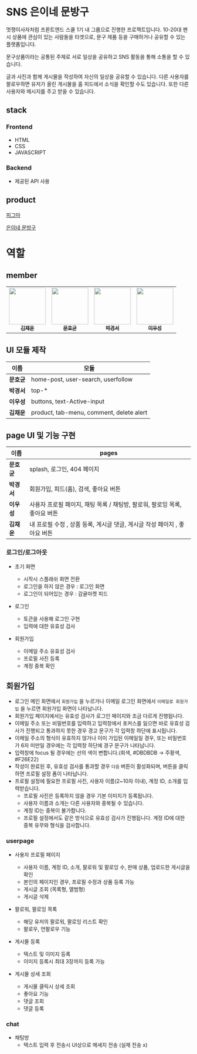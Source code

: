 # SNS 은이네 문방구 

멋쟁이사자처럼 프론트엔드 스쿨 1기 내 그룹으로 진행한 프로젝트입니다.  10-20대 팬시 상품에 관심이 있는 사람들을 타겟으로, 문구 제품 등을 구매하거나 공유할 수 있는 플랫폼입니다. 

문구상품이라는 공통된 주제로 서로 일상을 공유하고 SNS 활동을 통해 소통을 할 수 있습니다. 

글과 사진과 함께 게시물을 작성하여 자신의 일상을 공유할 수 있습니다. 다른 사용자를 팔로우하면 유저가 올린 게시물을 홈 피드에서 소식을 확인할 수도 있습니다. 또한 다른 사용자와 메시지를 주고 받을 수 있습니다. 


## stack

### Frontend

- HTML
- CSS
- JAVASCRIPT

### Backend

- 제공된 API 사용

## product

[피그마](https://www.figma.com/file/B8eOhMJbVSxL47lWaVqVTm/%EC%9D%80%EB%B0%A9%EA%B5%AC)

[은이네 문방구]()

# 역할

## member

<table>
  <tr>
    <td align="center">
      <a href="https://github.com/gureumwoon"
        ><img
          src="https://avatars.githubusercontent.com/gureumwoon"
          width="100px;"
          alt=""
        /><br /><sub><b>김채운</b></sub></a
      ><br />
    </td>
    <td align="center">
      <a href="https://github.com/Moonhokyun"
        ><img
          src="https://avatars.githubusercontent.com/Moonhokyun"
          width="100px;"
          alt=""
        /><br /><sub><b>문호균</b></sub></a
      ><br />
    </td>
    <td align="center">
      <a href="https://github.com/charile1"
        ><img
          src="https://avatars.githubusercontent.com/charile1"
          width="100px;"
          alt=""
        /><br /><sub><b>박경서</b></sub></a
      ><br />
    </td>
    <td align="center">
      <a href="https://github.com/leewooseong"
        ><img
          src="https://avatars.githubusercontent.com/leewooseong"
          width="100px;"
          alt=""
        /><br /><sub><b>이우성</b></sub></a><br />
    </td>
  </tr>
</table>

## UI 모듈 제작

| 이름       | 모듈                                     |
| ---------- | ---------------------------------------- |
| **문호균** | home-post, user-search, userfollow       |
| **박경서**   | top-\*                                   |
| **이우성** | buttons, text-Active-input               |
| **김채운** | product, tab-menu, comment, delete alert |

## page UI 및 기능 구현

| 이름       | pages                                           |
| ---------- | ----------------------------------------------- |
| **문호균** | splash, 로그인, 404 페이지     |
| **박경서**   | 회원가입, 피드(홈), 검색, 좋아요 버튼|
| **이우성** | 사용자 프로필 페이지, 채팅 목록 / 채팅방,  팔로워, 팔로잉 목록, 좋아요 버튼   |
| **김채운** | 내 프로필 수정 , 상품 등록, 게시글 댓글, 게시글 작성 페이지 , 좋아요 버튼                            |

### 로그인/로그아웃

- 초기 화면
  - 시작시 스플래쉬 화면 전환
  - 로그인을 하지 않은 경우 : 로그인 화면
  - 로그인이 되어있는 경우 : 감귤마켓 피드
- 로그인

  - 토큰을 사용해 로그인 구현
  - 입력에 대한 유효성 검사

- 회원가입
  - 이메일 주소 유효성 검사
  - 프로필 사진 등록
  - 계정 중복 확인

## 회원가입

- 로그인 메인 화면에서 `회원가입` 을 누르거나 이메일 로그인 화면에서 `이메일로 회원가입` 을 누르면 회원가입 화면이 나타납니다.
- 회원가입 페이지에서는 유효성 검사가 로그인 페이지와 조금 다르게 진행됩니다.
- 이메일 주소 또는 비밀번호를 입력하고 입력창에서 포커스를 잃으면 바로 유효성 검사가 진행되고 통과하지 못한 경우 경고 문구가 각 입력창 하단에 표시됩니다.
- 이메일 주소의 형식이 유효하지 않거나 이미 가입된 이메일일 경우,  또는 비밀번호가 6자 미만일 경우에는 각 입력창 하단에 경구 문구가 나타납니다.
- 입력창에 focus 될 경우에는 선의 색이 변합니다.(회색, #DBDBDB → 주황색, #F26E22)
- 작성이 완료된 후, 유효성 검사를 통과할 경우 `다음` 버튼이 활성화되며, 버튼을 클릭하면 프로필 설정 폼이 나타납니다.
- 프로필 설정에 필요한 프로필 사진, 사용자 이름(2~10자 이내), 계정 ID, 소개를 입력받습니다.
    - 프로필 사진은 등록하지 않을 경우 기본 이미지가 등록됩니다.
    - 사용자 이름과 소개는 다른 사용자와 중복될 수 있습니다.
    - 계정 ID는 중복이 불가합니다.
    - 프로필 설정에서도 같은 방식으로 유효성 검사가 진행됩니다. 계정 ID에 대한 중복 유무와 형식을 검사합니다.



### userpage

- 사용자 프로필 페이지

  - 사용자 이름, 계정 ID, 소개, 팔로워 및 팔로잉 수, 판매 상품, 업로드한 게시글을 확인
  - 본인의 페이지인 경우, 프로필 수정과 상품 등록 가능
  - 게시글 조회 (목록형, 앨범형)
  - 게시글 삭제

- 팔로워, 팔로잉 목록

  - 해당 유저의 팔로워, 팔로잉 리스트 확인
  - 팔로우, 언팔로우 기능

- 게시물 등록
  - 텍스트 및 이미지 등록
  - 이미지 등록시 최대 3장까지 등록 가능
- 게시물 상세 조회
  - 게시물 클릭시 상세 조회
  - 좋아요 기능
  - 댓글 조회
  - 댓글 등록

### chat

- 채팅방
  - 텍스트 입력 후 전송시 UI상으로 메세지 전송 (실제 전송 x)
